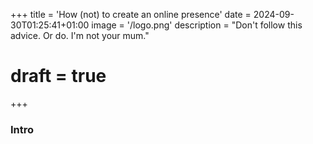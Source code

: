 +++
title = 'How (not) to create an online presence'
date = 2024-09-30T01:25:41+01:00
image = '/logo.png'
description = "Don't follow this advice. Or do. I'm not your mum."
# draft = true
+++

### Intro
<!-- one day I will be king 🤩 -->